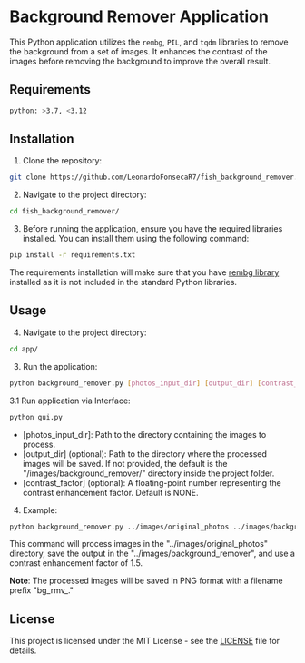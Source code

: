 # Background Remover Application

This Python application utilizes the `rembg`, `PIL`, and `tqdm` libraries to remove the background from a set of images. It enhances the contrast of the images before removing the background to improve the overall result.

## Requirements
```bash
python: >3.7, <3.12
```

## Installation
1. Clone the repository:
```bash
git clone https://github.com/LeonardoFonsecaR7/fish_background_remover.git
```
2. Navigate to the project directory:
```bash
cd fish_background_remover/
```
3. Before running the application, ensure you have the required libraries installed. You can install them using the following command:
```bash
pip install -r requirements.txt
```
The requirements installation will make sure that you have [rembg library](https://github.com/danielgatis/rembg) installed as it is not included in the standard Python libraries.

## Usage
4. Navigate to the project directory:
```bash
cd app/
```
3. Run the application:
```bash
python background_remover.py [photos_input_dir] [output_dir] [contrast_factor]
```
3.1 Run application via Interface:
```bash
python gui.py
```

- [photos_input_dir]: Path to the directory containing the images to process.
- [output_dir] (optional): Path to the directory where the processed images will be saved. If not provided, the default is the "/images/background_remover/" directory inside the project folder.
- [contrast_factor] (optional): A floating-point number representing the contrast enhancement factor. Default is NONE.
4. Example:
```bash
python background_remover.py ../images/original_photos ../images/background_remover 1.5
```
This command will process images in the "../images/original_photos" directory, save the output in the "../images/background_remover", and use a contrast enhancement factor of 1.5.

**Note**: The processed images will be saved in PNG format with a filename prefix "bg_rmv_."

## License 
This project is licensed under the MIT License - see the [LICENSE](LICENSE.md) file for details.
